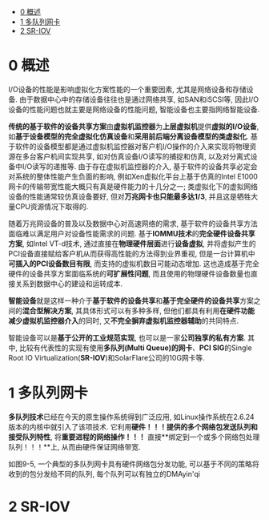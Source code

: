 
<!-- @import "[TOC]" {cmd="toc" depthFrom=1 depthTo=6 orderedList=false} -->

<!-- code_chunk_output -->

* [0 概述](#0-概述)
* [1 多队列网卡](#1-多队列网卡)
* [2 SR\-IOV](#2-sr-iov)

<!-- /code_chunk_output -->

# 0 概述

I/O设备的性能是影响虚拟化方案性能的一个重要因素, 尤其是网络设备和存储设备. 由于数据中心中的存储设备往往也是通过网络共享, 如SAN和iSCSI等, 因此I/O设备的性能问题也就主要是网络设备的性能问题, 智能设备也主要指网络智能设备.

**传统的基于软件的设备共享方案**由**虚拟机监控器**为**上层虚拟机**提供**虚拟的I/O设备**, 如**基于设备模型的完全虚拟化仿真设备**和**采用前后端分离设备模型的类虚拟化**. 基于软件的设备模型都是通过虚拟机监控器对客户机I/O操作的介入来实现将物理资源在多台客户机间实现共享, 如对仿真设备I/O读写的捕捉和仿真, 以及对分离式设备中I/O读写的递推等. 由于存在虚拟机监控器的介入, 基于软件的设备共享必定会对系统的整体性能产生负面的影响, 例如Xen虚拟化平台上基于仿真的Intel E1000网卡的传输带宽性能大概只有真是硬件能力的十几分之一; 类虚拟化下的虚拟网络设备的性能通常较仿真设备要好, 但对**万兆网卡也只能最多达1/3**, 并且这是牺牲大量CPU资源情况下取得的.

随着万兆网设备的普及以及数据中心对高速网络的需求, 基于软件的设备共享方法面临难以满足用户对设备性能需求的问题. 基于**IOMMU技术**的**完全硬件设备共享方案**, 如Intel VT\-d技术, 通过直接在**物理硬件层面**进行**设备虚拟**, 并将虚拟产生的PCI设备直接赋给客户机从而获得高性能的方法得到业界重视, 但是一台计算机中**可插入的PCI设备数目有限**, 而支持的虚拟机数目可能动态增加. 这也造成基于完全硬件的设备共享方案面临系统的**可扩展性问题**, 而且使用的物理硬件设备数量也直接关系到数据中心的建设和运转成本.

**智能设备**就是这样一种介于**基于软件的设备共享**和**基于完全硬件的设备共享**方案之间的**混合型解决方案**, 其具体形式可以有多种多样, 但他们都具有利用**在硬件功能减少虚拟机监控器介入**的同时, 又**不完全摒弃虚拟机监控器辅助**的共同特点. 

智能设备可以是**基于公开的工业规范实现**, 也可以是一家**公司独享的私有方案**. 其中, 比较有代表性的实现有使用**多队列(Multi Queue)的网卡**、**PCI SIG**的Single Root IO Virtualization(**SR\-IOV**)和SolarFlare公司的10G网卡等.

# 1 多队列网卡

**多队列技术**已经在今天的原生操作系统得到广泛应用, 如Linux操作系统在2.6.24版本的内核中就引入了该项技术. 它利用**硬件！！！提供的多个网络包发送队列和接受队列特性**, 将**重要进程的网络操作！！！** 直接**绑定到一个或多个网络包处理队列！！！**上, 从而由硬件保证网络带宽.

如图9\-5, 一个典型的多队列网卡具有硬件网络包分发功能, 可以基于不同的策略将收到的包分发给不同的队列, 每个队列可以有独立的DMAyin'qi

# 2 SR\-IOV

